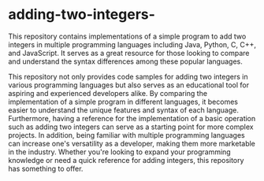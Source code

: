 # adding-two-integers-
This repository contains implementations of a simple program to add two integers in multiple programming languages including Java, Python, C, C++, and JavaScript. It serves as a great resource for those looking to compare and understand the syntax differences among these popular languages.

This repository not only provides code samples for adding two integers in various programming languages but also serves as an educational tool for aspiring and experienced developers alike. By comparing the implementation of a simple program in different languages, it becomes easier to understand the unique features and syntax of each language. Furthermore, having a reference for the implementation of a basic operation such as adding two integers can serve as a starting point for more complex projects. In addition, being familiar with multiple programming languages can increase one's versatility as a developer, making them more marketable in the industry. Whether you're looking to expand your programming knowledge or need a quick reference for adding integers, this repository has something to offer.
